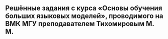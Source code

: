 ## Решённые задания с курса «Основы обучения больших языковых моделей», проводимого на ВМК МГУ преподавателем Тихомировым М. М.
